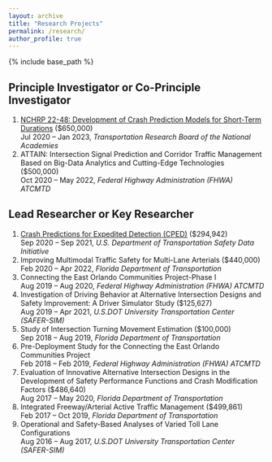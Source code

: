 ```yaml
---
layout: archive
title: "Research Projects"
permalink: /research/
author_profile: true
---
```


{% include base_path %}

## Principle Investigator or Co-Principle Investigator
1. [NCHRP 22-48: Development of Crash Prediction Models for Short-Term Durations](https://apps.trb.org/cmsfeed/TRBNetProjectDisplay.asp?ProjectID=4780) ($650,000) \
   Jul 2020 – Jan 2023, *Transportation Research Board of the National Academies*
1. ATTAIN: Intersection Signal Prediction and Corridor Traffic Management Based on Big-Data Analytics and Cutting-Edge Technologies ($500,000)\
   Oct 2020 – May 2022, *Federal Highway Administration (FHWA) ATCMTD*
   
## Lead Researcher or Key Researcher
1. [Crash Predictions for Expedited Detection (CPED)](https://www.transportation.gov/briefing-room/us-department-transportation-announces-over-3-million-roadway-safety-tools-0) ($294,942) \
   Sep 2020 – Sep 2021, *U.S. Department of Transportation Safety Data Initiative*
1. Improving Multimodal Traffic Safety for Multi-Lane Arterials (\$440,000) \
    Feb 2020 – Apr 2022, *Florida Department of Transportation*
1. Connecting the East Orlando Communities Project-Phase I \
   Aug 2019 – Aug 2020, *Federal Highway Administration (FHWA) ATCMTD*
1. Investigation of Driving Behavior at Alternative Intersection Designs and Safety Improvement: A Driver Simulator Study ($125,627) \
   Aug 2019 – Apr 2021, *U.S.DOT University Transportation Center (SAFER-SIM)*
1. Study of Intersection Turning Movement Estimation ($100,000) \
   Sep 2018 – Aug 2019, *Florida Department of Transportation*
1. Pre-Deployment Study for the Connecting the East Orlando Communities Project \
   Feb 2018 – Feb 2019, *Federal Highway Administration (FHWA) ATCMTD*
1. Evaluation of Innovative Alternative Intersection Designs in the Development of Safety Performance Functions and Crash Modification Factors ($486,640) \
   Aug 2017 – May 2020, *Florida Department of Transportation*
1. Integrated Freeway/Arterial Active Traffic Management ($499,861) \
   Feb 2017 – Oct 2019, *Florida Department of Transportation*
1. Operational and Safety-Based Analyses of Varied Toll Lane Configurations \
   Aug 2016 – Aug 2017, *U.S.DOT University Transportation Center (SAFER-SIM)*
     

